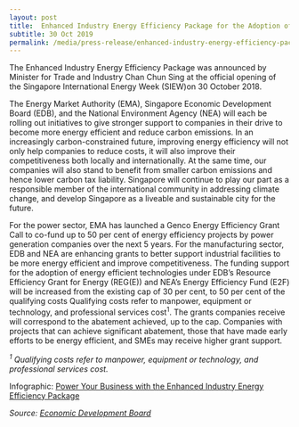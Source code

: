 ```yaml
---
layout: post
title:  Enhanced Industry Energy Efficiency Package for the Adoption of Energy Efficiency Technologies
subtitle: 30 Oct 2019
permalink: /media/press-release/enhanced-industry-energy-efficiency-package-for-the-adoption-of-energy-efficiency-technologies
---
```


The Enhanced Industry Energy Efficiency Package was announced by Minister for Trade and Industry Chan Chun Sing at the official opening of the Singapore International Energy Week (SIEW)on 30 October 2018. 

The Energy Market Authority (EMA), Singapore Economic Development Board (EDB), and the National Environment Agency (NEA) will each be rolling out initiatives to give stronger support to companies in their drive to become more energy efficient and reduce carbon emissions. In an increasingly carbon-constrained future, improving energy efficiency will not only help companies to reduce costs, it will also improve their competitiveness both locally and internationally. At the same time, our companies will also stand to benefit from smaller carbon emissions and hence lower carbon tax liability. Singapore will continue to play our part as a responsible member of the international community in addressing climate change, and develop Singapore as a liveable and sustainable city for the future. 

For the power sector, EMA has launched a Genco Energy Efficiency Grant Call to co-fund up to 50 per cent of energy efficiency projects by power generation companies over the next 5 years. For the manufacturing sector, EDB and NEA are enhancing grants to better support industrial facilities to be more energy efficient and improve competitiveness. The funding support for the adoption of energy efficient technologies under EDB’s Resource Efficiency Grant for Energy (REG(E)) and NEA’s Energy Efficiency Fund (E2F) will be increased from the existing cap of 30 per cent, to 50 per cent of the qualifying costs Qualifying costs refer to manpower, equipment or technology, and professional services cost<sup>1</sup>. The grants companies receive will correspond to the abatement achieved, up to the cap. Companies with projects that can achieve significant abatement, those that have made early efforts to be energy efficient, and SMEs may receive higher grant support. 

*<sup>1</sup> Qualifying costs refer to manpower, equipment or technology, and professional services cost.*

Infographic: [<a href="/files/docs/default-source/default-document-library/power-your-business-with-the-enhanced-industry-energy-efficiency-package.pdf" target="_blank">Power Your Business with the Enhanced Industry Energy Efficiency Package</a>](/files/docs/default-source/default-document-library/power-your-business-with-the-enhanced-industry-energy-efficiency-package.pdf)

*Source: [<a href="https://www.edb.gov.sg/en/news-and-events/news/enhanced-industry-energy-efficiency-package.html" target="_blank">Economic Development Board</a>](https://www.edb.gov.sg/en/news-and-events/news/enhanced-industry-energy-efficiency-package.html)*
